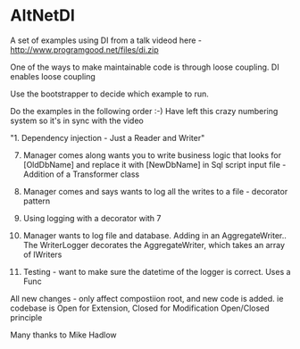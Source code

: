 AltNetDI
===========

A set of examples using DI from a talk videod here - http://www.programgood.net/files/di.zip

One of the ways to make maintainable code is through loose coupling.
DI enables loose coupling


Use the bootstrapper to decide which example to run. 

Do the examples in the following order :-)  Have left this crazy numbering system so it's in sync with the video

"1. Dependency injection - Just a Reader and Writer"

7. Manager comes along wants you to write business logic that looks for [OldDbName] and
replace it with [NewDbName] in Sql script input file - Addition of a Transformer class

2. Manager comes and says wants to log all the writes to a file - decorator pattern

8. Using logging with a decorator with 7


6. Manager wants to log file and database.  Adding in an AggregateWriter.. The WriterLogger decorates the AggregateWriter, which takes an array of IWriters

5. Testing - want to make sure the datetime of the logger is correct.  Uses a Func<T>



All new changes - only affect compostiion root, and new code is added.
ie codebase is Open for Extension, Closed for Modification
  Open/Closed principle
  

Many thanks to Mike Hadlow

